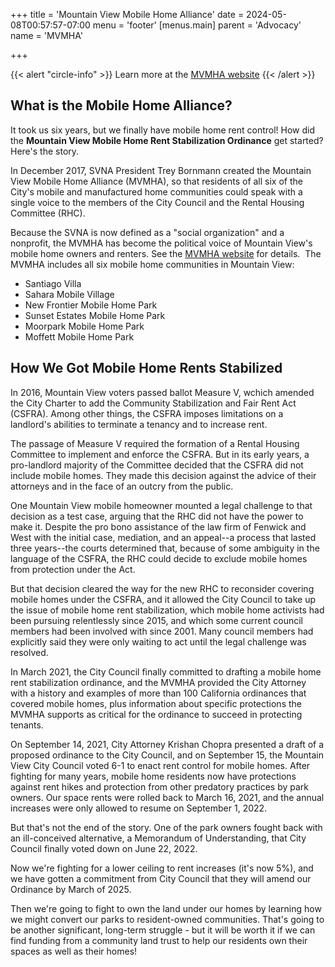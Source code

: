 +++
title = 'Mountain View Mobile Home Alliance'
date = 2024-05-08T00:57:57-07:00
menu = 'footer'
[menus.main]
    parent = 'Advocacy'
    name = 'MVMHA'

+++

{{< alert "circle-info" >}}
Learn more at the [MVMHA website](https://mvmha.com)
{{< /alert >}}

## What is the Mobile Home Alliance?

It took us six years, but we finally have mobile home rent control! How did the **Mountain View Mobile Home Rent Stabilization Ordinance** get started? Here's the story.

In December 2017, SVNA President Trey Bornmann created the Mountain View Mobile Home Alliance (MVMHA), so that residents of all six of the City's mobile and manufactured home communities could speak with a single voice to the members of the City Council and the Rental Housing Committee (RHC).

Because the SVNA is now defined as a "social organization" and a nonprofit, the MVMHA has become the political voice of Mountain View's mobile home owners and renters. See the [MVMHA website](https://mvmha.com) for details.
​
The MVMHA includes all six mobile home communities in Mountain View:

- Santiago Villa
- Sahara Mobile Village
- New Frontier Mobile Home Park
- Sunset Estates Mobile Home Park
- Moorpark Mobile Home Park
- Moffett Mobile Home Park

## How We Got Mobile Home Rents Stabilized

In 2016, Mountain View voters passed ballot Measure V, wchich amended the City Charter to add the Community Stabilization and Fair Rent Act (CSFRA). Among other things, the CSFRA imposes limitations on a landlord's abilities to terminate a tenancy and to increase rent.

The passage of Measure V required the formation of a Rental Housing Committee to implement and enforce the CSFRA. But in its early years, a pro-landlord majority of the Committee decided that the CSFRA did not include mobile homes. They made this decision against the advice of their attorneys and in the face of an outcry from the public.
 
One Mountain View mobile homeowner mounted a legal challenge to that decision as a test case, arguing that the RHC did not have the power to make it. Despite the pro bono assistance of the law firm of Fenwick and West with the initial case, mediation, and an appeal--a process that lasted three years--the courts determined that, because of some ambiguity in the language of the CSFRA, the RHC could decide to exclude mobile homes from protection under the Act.
 
But that decision cleared the way for the new RHC to reconsider covering mobile homes under the CSFRA, and it allowed the City Council to take up the issue of mobile home rent stabilization, which mobile home activists had been pursuing relentlessly since 2015, and which some current council members had been involved with since 2001. Many council members had explicitly said they were only waiting to act until the legal challenge was resolved.
 
In March 2021, the City Council finally committed to drafting a mobile home rent stabilization ordinance, and the MVMHA provided the City Attorney with a history and examples of more than 100 California ordinances that covered mobile homes, plus information about specific protections the MVMHA supports as critical for the ordinance to succeed in protecting tenants.
 
On September 14, 2021, City Attorney Krishan Chopra presented a draft of a proposed ordinance to the City Council, and on September 15, the Mountain View City Council voted 6-1 to enact rent control for mobile homes. After fighting for many years, mobile home residents now have protections against rent hikes and protection from other predatory practices by park owners. Our space rents were rolled back to March 16, 2021, and the annual increases were only allowed to resume on September 1, 2022.
 
But that's not the end of the story. One of the park owners fought back with an ill-conceived alternative, a Memorandum of Understanding, that City Council finally voted down on June 22, 2022.
 
Now we're fighting for a lower ceiling to rent increases (it's now 5%), and we have gotten a commitment from City Council that they will amend our Ordinance by March of 2025. 

Then we're going to fight to own the land under our homes by learning how we might convert our parks to resident-owned communities. That's going to be another significant, long-term struggle - but it will be worth it if we can find funding from a community land trust to help our residents own their spaces as well as their homes!